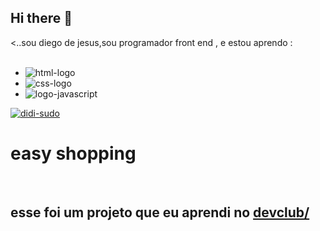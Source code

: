 ## Hi there 👋

<..sou diego de jesus,sou programador front end , e estou aprendo :
<br>
<br>

- <img src="https://img.shields.io/badge/HTML-239120?style=for-the-badge&logo=html5&logoColor=white" alt="html-logo" />
- <img src="https://img.shields.io/badge/CSS-239120?&style=for-the-badge&logo=css3&logoColor=white" alt="css-logo"  />
- <img ssrc="https://img.shields.io/badge/JavaScript-F7DF1E?style=for-the-badge&logo=javascript&logoColor=black" alt="logo-javascript"/>
[![didi-sudo](https://github-readme-stats.vercel.app/api?username=diegojesus)](https://github.com/anuraghazra/github-readme-stats)

<h1>easy shopping</h1>
<br>
<h2>esse foi um projeto que eu aprendi no <a href="https://rodolfomori.com.br/devclub">devclub/<a</h2>
